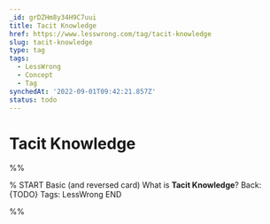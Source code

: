 ```yaml
---
_id: grDZHm8y34H9C7uui
title: Tacit Knowledge
href: https://www.lesswrong.com/tag/tacit-knowledge
slug: tacit-knowledge
type: tag
tags:
  - LessWrong
  - Concept
  - Tag
synchedAt: '2022-09-01T09:42:21.857Z'
status: todo
---
```


# Tacit Knowledge


%%

% START
Basic (and reversed card)
What is **Tacit Knowledge**?
Back: {TODO}
Tags: LessWrong
END

%%
	
